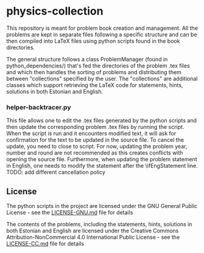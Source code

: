 # physics-collection

This repository is meant for problem book creation and management. All the problems are kept in separate files following a specific structure and can be then compiled into LaTeX files using python scripts found in the book directories.

The general structure follows a class ProblemManager (found in python_dependencies/) that's fed the directories of the problem .tex files and which then handles the sorting of problems and distributing them between "collections" specified by the user. The "collections" are additional classes which support retrieving the LaTeX code for statements, hints, solutions in both Estonian and English.

### helper-backtracer.py

This file allows one to edit the .tex files generated by the python scripts and then update the corresponding problem .tex files by running the script. When the script is run and it encounters modified text, it will ask for confirmation for the text to be updated in the source file. To cancel the update, you need to close to script. For now, updating the problem year, number and round are not recommended as this creates conflicts with opening the source file. Furthermore, when updating the problem statement in English, one needs to modify the statement after the \ifEngStatement line. TODO: add different cancellation policy

## License

The python scripts in the project are licensed under the GNU General Public License - see the [LICENSE-GNU.md](LICENSE-GNU.md) file for details

The contents of the problems, including the statements, hints, solutions in both Estonian and English are licensed under the Creative Commons Attribution-NonCommercial 4.0 International Public License - see the [LICENSE-CC.md](LICENSE-CC.md) file for details
